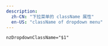 ```yaml
---
description:
  zh-CN: "下拉菜单的 className 属性"
  en-US: "className of dropdown menu"
---
```


```html
nzDropdownClassName="$1"
```
